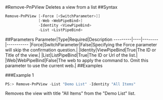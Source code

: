 #Remove-PnPView
Deletes a view from a list
##Syntax
```powershell
Remove-PnPView [-Force [<SwitchParameter>]]
               [-Web <WebPipeBind>]
               -Identity <ViewPipeBind>
               -List <ListPipeBind>
```


##Parameters
Parameter|Type|Required|Description
---------|----|--------|-----------
|Force|SwitchParameter|False|Specifying the Force parameter will skip the confirmation question.|
|Identity|ViewPipeBind|True|The ID or Title of the view.|
|List|ListPipeBind|True|The ID or Url of the list.|
|Web|WebPipeBind|False|The web to apply the command to. Omit this parameter to use the current web.|
##Examples

###Example 1
```powershell
PS:> Remove-PnPView -List "Demo List" -Identity "All Items"
```
Removes the view with title "All Items" from the "Demo List" list.
